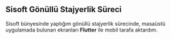 ## Sisoft Gönüllü Stajyerlik Süreci

Sisoft bünyesinde yaptığım gönüllü stajyerlik sürecinde, masaüstü uygulamada bulunan ekranları **Flutter** ile mobil tarafa aktardım.

 
 
